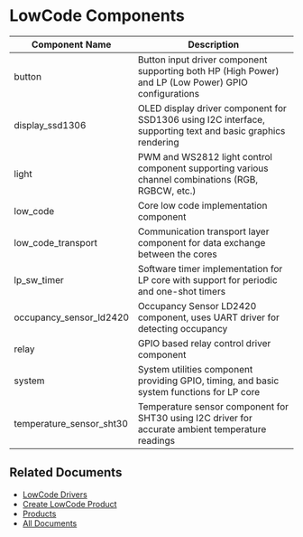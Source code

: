 # LowCode Components

| Component Name          | Description                                                                                                  |
|-------------------------|--------------------------------------------------------------------------------------------------------------|
| button                  | Button input driver component supporting both HP (High Power) and LP (Low Power) GPIO configurations         |
| display_ssd1306         | OLED display driver component for SSD1306 using I2C interface, supporting text and basic graphics rendering  |
| light                   | PWM and WS2812 light control component supporting various channel combinations (RGB, RGBCW, etc.)            |
| low_code                | Core low code implementation component                                                                       |
| low_code_transport      | Communication transport layer component for data exchange between the cores                                  |
| lp_sw_timer             | Software timer implementation for LP core with support for periodic and one-shot timers                      |
| occupancy_sensor_ld2420 | Occupancy Sensor LD2420 component, uses UART driver for detecting occupancy                                  |
| relay                   | GPIO based relay control driver component                                                                    |
| system                  | System utilities component providing GPIO, timing, and basic system functions for LP core                    |
| temperature_sensor_sht30 | Temperature sensor component for SHT30 using I2C driver for accurate ambient temperature readings           |

## Related Documents

* [LowCode Drivers](../drivers/README.md)
* [Create LowCode Product](../docs/create_product.md)
* [Products](../products/README.md)
* [All Documents](../docs/all_documents.md)
